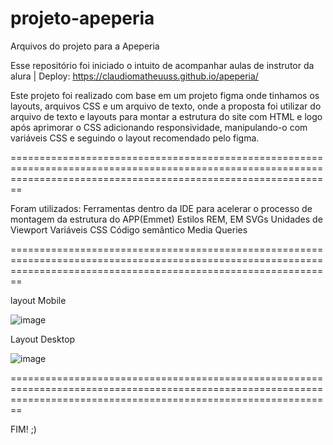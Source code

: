 # projeto-apeperia
Arquivos do projeto para a Apeperia

Esse repositório foi iniciado o intuito de acompanhar aulas de instrutor da alura | Deploy: https://claudiomatheuuss.github.io/apeperia/

Este projeto foi realizado com base em um projeto figma onde tinhamos os layouts, arquivos CSS e um arquivo de texto, onde a proposta foi 
utilizar do arquivo de texto e layouts para montar a estrutura do site com HTML e logo após aprimorar o CSS adicionando responsividade, manipulando-o com variáveis CSS e seguindo o layout recomendado pelo figma.


====================================================================================================================================================================
  
  Foram utilizados:
     Ferramentas dentro da IDE para acelerar o processo de montagem da estrutura do APP(Emmet)
     Estilos
     REM, EM
     SVGs
     Unidades de Viewport
     Variáveis CSS
     Código semântico 
     Media Queries
     
====================================================================================================================================================================                                        

layout Mobile


![image](https://github.com/ClaudiOmatheuuss/apeperia/assets/113804116/caaa86c7-74fd-4eaa-9620-512623766370)
















Layout Desktop


![image](https://github.com/ClaudiOmatheuuss/apeperia/assets/113804116/64a802c6-ad98-48ce-a69a-501563ced646)


====================================================================================================================================================================                                             



FIM! ;)
